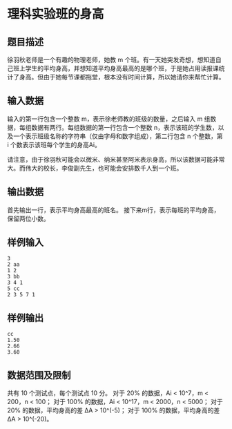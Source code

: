 # 理科实验班的身高
## 题目描述
徐羽秋老师是一个有趣的物理老师，她教 m 个班。有一天她突发奇想，想知道自己班上学生的平均身高，并想知道平均身高最高的是哪个班，于是她占用读报课统计了身高。但由于她每节课都拖堂，根本没有时间计算，所以她请你来帮忙计算。
	
## 输入数据

输入的第一行包含一个整数 m，表示徐老师教的班级的数量，之后输入 m 组数据，每组数据有两行。每组数据的第一行包含一个整数 n，表示该班的学生数，以及一个表示班级名称的字符串（仅由字母和数字组成），第二行包含 n 个整数，第 i 个数表示该班每个学生的身高Ai。

请注意，由于徐羽秋可能会以微米、纳米甚至阿米表示身高，所以该数据可能非常大。而伟大的校长，李俊副先生，也可能会安排数千人到一个班。

## 输出数据

首先输出一行，表示平均身高最高的班名。
接下来m行，表示每班的平均身高，保留两位小数。

## 样例输入
```
3
2 aa
1 2
3 bb
3 4 1
5 cc
2 3 5 7 1
```
## 样例输出
```
cc
1.50
2.66
3.60
```
## 数据范围及限制
共有 10 个测试点，每个测试点 10 分。
对于 20% 的数据，Ai < 10^7，m < 200，n < 100；
对于 100% 的数据，Ai < 10^17，m < 2000，n < 5000；
对于 20% 的数据，平均身高的差 ΔA > 10^(-5)；
对于 100% 的数据，平均身高的差 ΔA > 10^(-20)。
